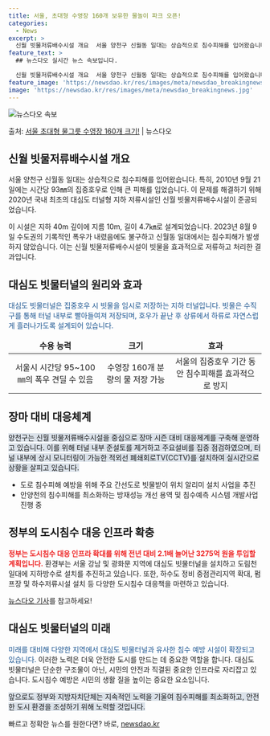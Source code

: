 ```yaml
---
title: 서울, 초대형 수영장 160개 보유한 물놀이 파크 오픈!
categories:
  - News
excerpt: >
  신월 빗물저류배수시설 개요  서울 양천구 신월동 일대는 상습적으로 침수피해를 입어왔습니다. 특히, 2010년…
feature_text: >
  ## 뉴스다오 실시간 뉴스 속보입니다.

  신월 빗물저류배수시설 개요  서울 양천구 신월동 일대는 상습적으로 침수피해를 입어왔습니다. 특히, 2010년…
feature_image: 'https://newsdao.kr/res/images/meta/newsdao_breakingnews.jpg'
image: 'https://newsdao.kr/res/images/meta/newsdao_breakingnews.jpg'
---
```


![뉴스다오 속보](https://newsdao.kr/res/images/meta/newsdao_breakingnews.jpg)

<p>출처: <a href="https://newsdao.kr/4590" rel="dofollow">서울 초대형 물그릇 수영장 160개 크기!</a> | 뉴스다오</p>

<h2 data-ke-size="size26">신월 빗물저류배수시설 개요</h2>
<p>서울 양천구 신월동 일대는 상습적으로 침수피해를 입어왔습니다. 특히, 2010년 9월 21일에는 시간당 93㎜의 집중호우로 인해 큰 피해를 입었습니다. 이 문제를 해결하기 위해 2020년 국내 최초의 대심도 터널형 지하 저류시설인 신월 빗물저류배수시설이 준공되었습니다.</p>
<p>이 시설은 지하 40m 깊이에 지름 10m, 길이 4.7㎞로 설계되었습니다. 2023년 8월 9일 수도권의 기록적인 폭우가 내렸음에도 불구하고 신월동 일대에서는 침수피해가 발생하지 않았습니다. 이는 신월 빗물저류배수시설이 빗물을 효과적으로 저류하고 처리한 결과입니다.</p>

<h2 data-ke-size="size26">대심도 빗물터널의 원리와 효과</h2>
<p><span style="color: #1a5490;">대심도 빗물터널은 집중호우 시 빗물을 임시로 저장하는 지하 터널입니다. 빗물은 수직구를 통해 터널 내부로 빨아들여져 저장되며, 호우가 끝난 후 상류에서 하류로 자연스럽게 흘러나가도록 설계되어 있습니다.</span></p>
<table>
<thead>
<tr>
<td style="text-align: center; height: 17px;"><b>수용 능력</b></td>
<td style="text-align: center; height: 17px;"><b>크기</b></td>
<td style="text-align: center; height: 17px;"><b>효과</b></td>
</tr>
</thead>
<tbody>
<tr>
<td style="text-align: center; height: 17px;">서울시 시간당 95~100㎜의 폭우 견딜 수 있음</td>
<td style="text-align: center; height: 17px;">수영장 160개 분량의 물 저장 가능</td>
<td style="text-align: center; height: 17px;">서울의 집중호우 기간 동안 침수피해를 효과적으로 방지</td>
</tr>
</tbody>
</table>

<h2 data-ke-size="size26">장마 대비 대응체계</h2>
<p><span style="background-color: #21538527;">양천구는 신월 빗물저류배수시설을 중심으로 장마 시즌 대비 대응체계를 구축해 운영하고 있습니다. 이를 위해 터널 내부 준설토를 제거하고 주요설비를 집중 점검하였으며, 터널 내부에 상시 모니터링이 가능한 적외선 폐쇄회로TV(CCTV)를 설치하여 실시간으로 상황을 살피고 있습니다.</span></p>
<ul>
<li>도로 침수피해 예방을 위해 주요 간선도로 빗물받이 위치 알리미 설치 사업을 추진</li>
<li>안양천의 침수피해를 최소화하는 방재성능 개선 용역 및 침수예측 시스템 개발사업 진행 중</li>
</ul>

<h2 data-ke-size="size26">정부의 도시침수 대응 인프라 확충</h2>
<p><b><span style="color: #ee2323;">정부는 도시침수 대응 인프라 확대를 위해 전년 대비 2.1배 늘어난 3275억 원을 투입할 계획입니다.</span></b> 환경부는 서울 강남 및 광화문 지역에 대심도 빗물터널을 설치하고 도림천 일대에 지하방수로 설치를 추진하고 있습니다. 또한, 하수도 정비 중점관리지역 확대, 펌프장 및 하수저류시설 설치 등 다양한 도시침수 대응책을 마련하고 있습니다.</p>
<p><a href="https://newsdao.kr/4590">뉴스다오 기사</a>를 참고하세요!</p>

<h2 data-ke-size="size26">대심도 빗물터널의 미래</h2>
<p><span style="color: #1a5490;">미래를 대비해 다양한 지역에서 대심도 빗물터널과 유사한 침수 예방 시설이 확장되고 있습니다.</span> 이러한 노력은 더욱 안전한 도시를 만드는 데 중요한 역할을 합니다. 대심도 빗물터널은 단순한 구조물이 아닌, 시민의 안전과 직결된 중요한 인프라로 자리잡고 있습니다. 도시침수 예방은 시민의 생활 질을 높이는 중요한 요소입니다.</p>
<p><span style="background-color: #21538527;">앞으로도 정부와 지방자치단체는 지속적인 노력을 기울여 침수피해를 최소화하고, 안전한 도시 환경을 조성하기 위해 노력할 것입니다.</span></p>
 

빠르고 정확한 뉴스를 원한다면? 바로, <a href="https://newsdao.kr" rel="dofollow">newsdao.kr</a>



